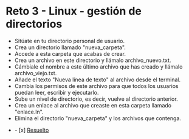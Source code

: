 # Reto 3 - Linux - gestión de directorios

- Sitúate en tu directorio personal de usuario.
- Crea un directorio llamado "nueva_carpeta".
- Accede a esta carpeta que acabas de crear.
- Crea un archivo en este directorio y llámalo archivo_nuevo.txt.
- Cámbiale el nombre a este último archivo que has creado y llámalo archivo_viejo.txt.
- Añade el texto "Nueva línea de texto" al archivo desde el terminal.
- Cambia los permisos de este archivo para que todos los usuarios puedan leer, escribir y ejecutarlo.
- Sube un nivel de directorio, es decir, vuelve al directorio anterior.
- Crea un enlace al archivo que creaste en esta carpeta llamado "enlace.ln".
- Elimina el directorio "nueva_carpeta" y los archivos que contenga.

<ul><li>- [x] <a href=https://github.com/dzarkV/bootcamp-2-challenge/blob/add/lauraRamos/01/challenge2Reto3Ejer1.sh target=_blank>Resuelto</a></li></ul>
